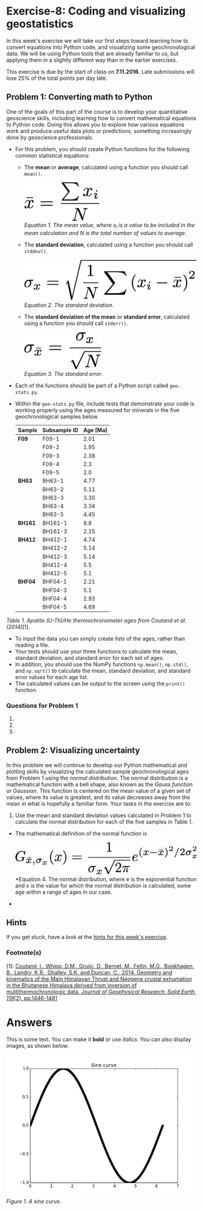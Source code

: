# Exercise-8: Coding and visualizing geostatistics
In this week's exercise we will take our first steps toward learning how to convert equations into Python code, and visualizing some geochronological data.
We will be using Python tools that are already familiar to us, but applying them in a slightly different way than in the earlier exercises.

This exercise is due by the start of class on **7.11.2016**.
Late submissions will lose 25% of the total points per day late.

## Problem 1: Converting math to Python
One of the goals of this part of the course is to develop your quantitative geoscience skills, including learning how to convert mathematical equations to Python code.
Doing this allows you to explore how various equations work and produce useful data plots or predictions, something increasingly done by geoscience professionals.

- For this problem, you should create Python functions for the following common statistical equations:
  - The **mean** or **average**, calculated using a function you should call `mean()`.
  
    ![Mean value equation](Images/mean.png)<br/>
*Equation 1. The mean value, where x<sub>i</sub> is a value to be included in the mean calculation and N is the total number of values to average*.
  - The **standard deviation**, calculated using a function you should call `stddev()`.

    ![Standard deviation equation](Images/standard-deviation.png)<br/>
*Equation 2. The standard deviation*.
  - The **standard deviation of the mean** or **standard error**, calculated using a function you should call `stderr()`.

    ![Standard error](Images/standard-error.png)<br/>
*Equation 3. The standard error*.
- Each of the functions should be part of a Python script called `geo-stats.py`.
- Within the `geo-stats.py` file, include tests that demonstrate your code is working properly using the ages measured for minerals in the five geochronological samples below.

    | Sample    | Subsample ID | Age [Ma] | 
    | --------- | ------------ | -------- |
    | **F09**   | F09-1        | 2.01     |
    |           | F09-2        | 1.95     |
    |           | F09-3        | 2.38     |
    |           | F09-4        | 2.3      |
    |           | F09-5        | 2.0      |
    | **BH63**  | BH63-1       | 4.77     |
    |           | BH63-2       | 5.11     |
    |           | BH63-3       | 3.30     |
    |           | BH63-4       | 3.34     |
    |           | BH63-5       | 4.45     |
    | **BH161** | BH161-1      | 8.8      |
    |           | BH161-3      | 2.15     |
    | **BH412** | BH412-1      | 4.74     |
    |           | BH412-2      | 5.14     |
    |           | BH412-3      | 5.14     |
    |           | BH412-4      | 5.5      |
    |           | BH412-5      | 5.1      |
    | **BHF04** | BHF04-1      | 2.21     |
    |           | BHF04-3      | 5.1      |
    |           | BHF04-4      | 2.93     |
    |           | BHF04-5      | 4.69     |<br/>
*Table 1. Apatite (U-Th)/He thermochronometer ages from Coutand et al. (2014)*[1].
  - To input the data you can simply create lists of the ages, rather than reading a file.
  - Your tests should use your three functions to calculate the mean, standard deviation, and standard error for each set of ages.
  - In addition, you should use the NumPy functions `np.mean()`, `np.std()`, and `np.sqrt()` to calculate the mean, standard deviation, and standard error values for each age list.
  - The calculated values can be output to the screen using the `print()` function.

### Questions for Problem 1
1. 
2. 
3. 

## Problem 2: Visualizing uncertainty
In this problem we will continue to develop our Python mathematical and plotting skills by visualizing the calculated sample geochronological ages from Problem 1 using the *normal distribution*.
The normal distribution is a mathematical function with a bell shape, also known as the *Gauss function* or *Gaussian*.
This function is centered on the mean value of a given set of values, where its value is greatest, and its value decreases away from the mean in what is hopefully a familiar form.
Your tasks in the exercise are to:

1. Use the mean and standard deviation values calculated in Problem 1 to calculate the normal distribution for each of the five samples in Table 1.
  - The mathematical definition of the normal function is

    ![The normal distribution](Images/normal-distribution.png)<br/>
    *Equation 4. The normal distribution, where e is the exponential function and x is the value for which the normal distribution is calculated, some age within a range of ages in our case.
  - 

## Hints
If you get stuck, have a look at the [hints for this week's exercise](https://github.com/Intro-Quantitative-Geology/Lesson-8-Basic-geostatistics/blob/master/Lesson/hints.md).

### Footnote(s)
[1]: [Coutand, I., Whipp, D.M., Grujic, D., Bernet, M., Fellin, M.G., Bookhagen, B., Landry, K.R., Ghalley, S.K. and Duncan, C., 2014. Geometry and kinematics of the Main Himalayan Thrust and Neogene crustal exhumation in the Bhutanese Himalaya derived from inversion of multithermochronologic data. *Journal of Geophysical Research: Solid Earth*, *119*(2), pp.1446-1481](https://dx.doi.org/10.1002/2013JB010891)

# Answers
This is some text.
You can make it **bold** or use *italics*.
You can also display images, as shown below.

![A sine curve](Images/sine-curve.png)<br/>
*Figure 1. A sine curve*.
